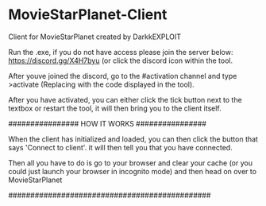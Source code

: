 # MovieStarPlanet-Client
Client for MovieStarPlanet created by DarkkEXPLOIT

Run the .exe, if you do not have access please join the server below:
https://discord.gg/X4H7byu (or click the discord icon within the tool.

After youve joined the discord, go to the #activation channel and type >activate <AUTHCODE> (Replacing <AUTHCODE> with the code displayed in the tool). 

After you have activated, you can either click the tick button next to the textbox or restart the tool, it will then bring you to the client itself.

################ HOW IT WORKS ################

When the client has initialized and loaded, you can then click the button that says 'Connect to client'. it will then tell you that you have connected.

Then all you have to do is go to your browser and clear your cache (or you could just launch your browser in incognito mode) and then head on over to MovieStarPlanet

##############################################
